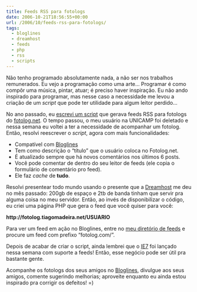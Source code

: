 ```yaml
---
title: Feeds RSS para fotologs
date: 2006-10-21T18:56:55+00:00
url: /2006/10/feeds-rss-para-fotologs/
tags:
  - bloglines
  - dreamhost
  - feeds
  - php
  - rss
  - scripts
---
```


Não tenho programado absolutamente nada, a não ser nos trabalhos remunerados. Eu vejo a programação como uma arte… Programar é como compôr uma música, pintar, atuar; é preciso haver inspiração. Eu não ando inspirado para programar, mas nesse caso a necessidade me levou a criação de um _script_ que pode ter utilidade para algum leitor perdido…

No ano passado, eu [escrevi um script][2] que gerava feeds RSS para fotologs do [fotolog.net][3]. O tempo passou, o meu usuário na UNICAMP foi deletado e nessa semana eu voltei a ter a necessidade de acompanhar um fotolog. Então, resolvi reescrever o _script_, agora com mais funcionalidades:

- Compatível com [Bloglines][4]
- Tem como descrição o “título” que o usuário coloca no Fotolog.net.
- É atualizado sempre que há novos comentários nos últimos 6 posts.
- Você pode comentar de dentro do seu leitor de feeds (ele copia o formulário de comentário pro feed).
- Ele faz _cache_ de **tudo**.

Resolvi presentear todo mundo usando o presente que a [Dreamhost][5] me deu no mês passado: 200gb de espaço e 2tb de banda tinham que servir pra alguma coisa no meu servidor. Então, ao invés de disponibilizar o código, eu criei uma página PHP que gera o feed que você quiser para você:

<p style="font-weight:bold;">
  http://fotolog.tiagomadeira.net/USUARIO
</p>

Para ver um feed em ação no Bloglines, entre no [meu diretório de feeds][6] e procure um feed com prefixo “fotolog.com/”.

Depois de acabar de criar o script, ainda lembrei que o [IE7][7] foi lançado nessa semana com suporte a feeds! Então, esse negócio pode ser útil pra bastante gente.

Acompanhe os fotologs dos seus amigos no [Bloglines][8], divulgue aos seus amigos, comente sugerindo melhorias; aproveite enquanto eu ainda estou inspirado pra corrigir os defeitos! =)

[2]: /2005/11/fotolognet-feed/
[3]: http://www.fotolog.net
[4]: http://www.bloglines.com/
[5]: http://www.dreamhost.com
[6]: http://www.bloglines.com/public/tmadeira
[7]: http://www.microsoft.com
[8]: http://www.bloglines.com
